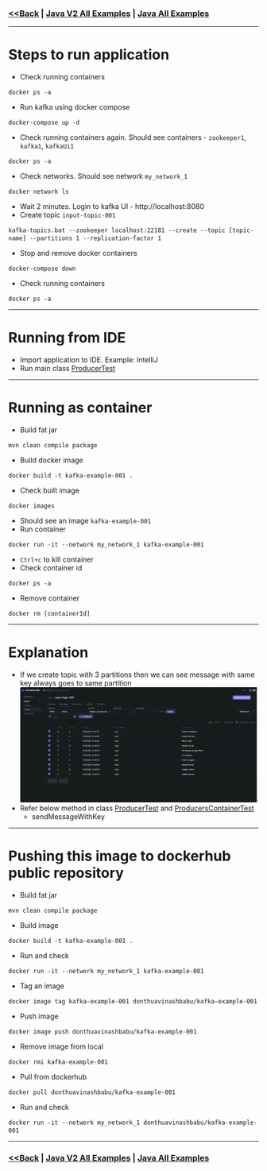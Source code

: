 ### [<<Back](../README.md) | [Java V2 All Examples](https://github.com/avinashbabudonthu/java/blob/master/java-v2/README.md) | [Java All Examples](https://github.com/avinashbabudonthu/java/blob/master/README.md)
------
# Steps to run application
* Check running containers
```
docker ps -a
```
* Run kafka using docker compose
```
docker-compose up -d
```
* Check running containers again. Should see containers - `zookeeper1`, `kafka1`, `kafkaUi1`
```
docker ps -a
```
* Check networks. Should see network `my_network_1`
```
docker network ls
```
* Wait 2 minutes. Login to kafka UI - http://localhost:8080
* Create topic `input-topic-001`
```
kafka-topics.bat --zookeeper localhost:22181 --create --topic [topic-name] --partitions 1 --replication-factor 1
```
* Stop and remove docker containers
```
docker-compose down
```
* Check running containers
```
docker ps -a
```
------
# Running from IDE
* Import application to IDE. Example: IntelliJ
* Run main class [ProducerTest](src/main/java/com/java/ProducersTest.java)
------
# Running as container
* Build fat jar
```
mvn clean compile package
```
* Build docker image
```
docker build -t kafka-example-001 .
```
* Check built image
```
docker images
```
* Should see an image `kafka-example-001`
* Run container
```
docker run -it --network my_network_1 kafka-example-001
```
* `Ctrl+c` to kill container
* Check container id
```
docker ps -a
```
* Remove container
```
docker rm [containerId]
```
------
# Explanation
* If we create topic with 3 partitions then we can see message with same key always goes to same partition
![picture](img/000001.jpg)
* Refer below method in class [ProducerTest](src/main/java/com/java/ProducersTest.java) and [ProducersContainerTest](src/main/java/com/java/ProducersContainerTest.java)
  * sendMessageWithKey
------
# Pushing this image to dockerhub public repository
* Build fat jar
```
mvn clean compile package
```
* Build image
```
docker build -t kafka-example-001 .
```
* Run and check
```
docker run -it --network my_network_1 kafka-example-001
```
* Tag an image
```
docker image tag kafka-example-001 donthuavinashbabu/kafka-example-001
```
* Push image
```
docker image push donthuavinashbabu/kafka-example-001
```
* Remove image from local
```
docker rmi kafka-example-001
```
* Pull from dockerhub
```
docker pull donthuavinashbabu/kafka-example-001
```
* Run and check
```
docker run -it --network my_network_1 donthuavinashbabu/kafka-example-001
```
------
### [<<Back](../README.md) | [Java V2 All Examples](https://github.com/avinashbabudonthu/java/blob/master/java-v2/README.md) | [Java All Examples](https://github.com/avinashbabudonthu/java/blob/master/README.md)

